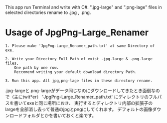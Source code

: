 This app run Terminal and write with C#.
".jpg-large" and ".png-lage" files in selected directories rename to .jpg , .png. 

# Usage of JpgPng-Large_Renamer
	1. Please make 'JpgPng-Large_Renamer_path.txt' at same Directory of exe.

	2. Write your Directory Full Path of exist .jpg-large & .png-large files,
		One path by one row.
		Reccomend writing your default download directory Path.

	3. Run this app. All jpg,png-lage files in these directory rename.


.jpg-largeと.png-largeがデータ同じなのにダウンロードしてきたとき面倒なので（主にtwit*er）
'JpgPng-Large_Renamer_path.txt' にディレクトリのフルパスを書いてexeと同じ場所におき、
実行するとディレクトリ内部の拡張子のlargeを全部消し去って普通のjpgとpngにしてくれます。
デフォルトの画像ダウンロードフォルダとかを書いておくと楽です。
